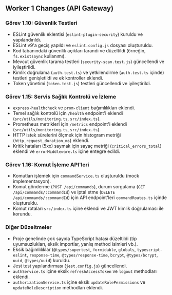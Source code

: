 ## Worker 1 Changes (API Gateway)

### Görev 1.10: Güvenlik Testleri

- ESLint güvenlik eklentisi (`eslint-plugin-security`) kuruldu ve yapılandırıldı.
- ESLint v9'a geçiş yapıldı ve `eslint.config.js` dosyası oluşturuldu.
- Kod tabanındaki güvenlik açıkları tarandı ve düzeltildi (örneğin, `fs.existsSync` kullanımı).
- Mevcut güvenlik tarama testleri (`security-scan.test.js`) güncellendi ve iyileştirildi.
- Kimlik doğrulama (`auth.test.ts`) ve yetkilendirme (`auth.test.ts` içinde) testleri genişletildi ve ek kontroller eklendi.
- Token yönetimi (`token.test.js`) testleri güncellendi ve iyileştirildi.

### Görev 1.15: Servis Sağlık Kontrolü ve İzleme

- `express-healthcheck` ve `prom-client` bağımlılıkları eklendi.
- Temel sağlık kontrolü için `/health` endpoint'i eklendi (`src/utils/monitoring.ts`, `src/index.ts`).
- Prometheus metrikleri için `/metrics` endpoint'i eklendi (`src/utils/monitoring.ts`, `src/index.ts`).
- HTTP istek sürelerini ölçmek için histogram metriği (`http_request_duration_ms`) eklendi.
- Kritik hataları (5xx) saymak için sayaç metriği (`critical_errors_total`) eklendi ve `errorMiddleware.ts` içine entegre edildi.

### Görev 1.16: Komut İşleme API'leri

- Komutları işlemek için `commandService.ts` oluşturuldu (mock implementasyon).
- Komut gönderme (`POST /api/commands`), durum sorgulama (`GET /api/commands/:commandId`) ve iptal etme (`DELETE /api/commands/:commandId`) için API endpoint'leri `commandRoutes.ts` içinde oluşturuldu.
- Komut rotaları `src/index.ts` içine eklendi ve JWT kimlik doğrulaması ile korundu.

### Diğer Düzeltmeler

- Proje genelinde çok sayıda TypeScript hatası düzeltildi (tip uyumsuzlukları, eksik importlar, yanlış method isimleri vb.).
- Eksik bağımlılıklar (`@types/supertest`, `formidable`, `globals`, `typescript-eslint`, `response-time`, `@types/response-time`, `bcrypt`, `@types/bcrypt`, `uuid`, `@types/uuid`) kuruldu.
- Jest test yapılandırması (`jest.config.js`) güncellendi.
- `authService.ts` içine eksik `refreshAccessToken` ve `logout` methodları eklendi.
- `authorizationService.ts` içine eksik `updateRolePermissions` ve `updateRoleDescription` methodları eklendi.

